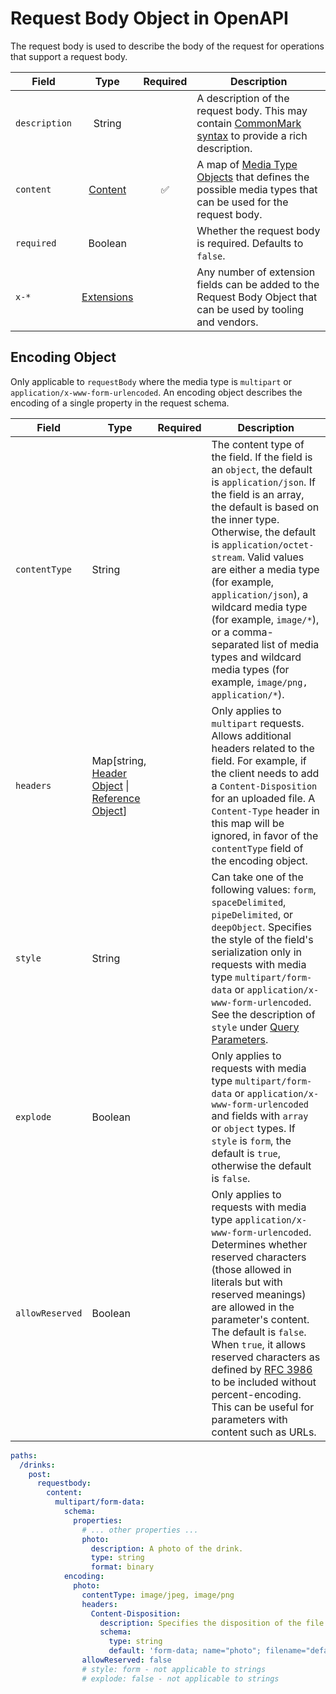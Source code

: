 # Request Body Object in OpenAPI

The request body is used to describe the body of the request for operations that support a request body.

| Field         |           Type            | Required | Description                                                                                                                          |
| ------------- | :-----------------------: | :------: | ------------------------------------------------------------------------------------------------------------------------------------ |
| `description` |          String           |          | A description of the request body. This may contain [CommonMark syntax](https://spec.commonmark.org/) to provide a rich description. |
| `content`     |    [Content](/openapi/paths/operations/content)    |    ✅    | A map of [Media Type Objects](/openapi/paths/operations/content#media-type-object) that defines the possible media types that can be used for the request body.       |
| `required`    |          Boolean          |          | Whether the request body is required. Defaults to `false`.                                                                           |
| `x-*`         | [Extensions](/openapi/extensions) |          | Any number of extension fields can be added to the Request Body Object that can be used by tooling and vendors.                      |

## Encoding Object

Only applicable to `requestBody` where the media type is `multipart` or `application/x-www-form-urlencoded`. An encoding object describes the encoding of a single property in the request schema.

| Field           | Type                                                                                          | Required | Description                                                                                                                                                                                                                                                                                                                                                                                                                                                                      |
| --------------- | --------------------------------------------------------------------------------------------- | -------- | -------------------------------------------------------------------------------------------------------------------------------------------------------------------------------------------------------------------------------------------------------------------------------------------------------------------------------------------------------------------------------------------------------------------------------------------------------------------------------- |
| `contentType`   | String                                                                                        |          | The content type of the field. If the field is an `object`, the default is `application/json`. If the field is an array, the default is based on the inner type. Otherwise, the default is `application/octet-stream`. Valid values are either a media type (for example, `application/json`), a wildcard media type (for example, `image/*`), or a comma-separated list of media types and wildcard media types (for example, `image/png, application/*`).                      |
| `headers`       | Map[string, [Header Object](/openapi/paths/operations/responses/headers) \| [Reference Object](/openapi/references#openapi-reference-object)] |          | Only applies to `multipart` requests. Allows additional headers related to the field. For example, if the client needs to add a `Content-Disposition` for an uploaded file. A `Content-Type` header in this map will be ignored, in favor of the `contentType` field of the encoding object.                                                                                                                                                                                     |
| `style`         | String                                                                                        |          | Can take one of the following values: `form`, `spaceDelimited`, `pipeDelimited`, or `deepObject`. Specifies the style of the field's serialization only in requests with media type `multipart/form-data` or `application/x-www-form-urlencoded`. See the description of `style` under [Query Parameters](/openapi/paths/parameters/query-parameters).                                                                                                                                                    |
| `explode`       | Boolean                                                                                       |          | Only applies to requests with media type `multipart/form-data` or `application/x-www-form-urlencoded` and fields with `array` or `object` types. If `style` is `form`, the default is `true`, otherwise the default is `false`.                                                                                                                                                                                                                                                  |
| `allowReserved` | Boolean                                                                                       |          | Only applies to requests with media type `application/x-www-form-urlencoded`. Determines whether reserved characters (those allowed in literals but with reserved meanings) are allowed in the parameter's content. The default is `false`. When `true`, it allows reserved characters as defined by [RFC 3986](https://datatracker.ietf.org/doc/html/rfc3986#section-2.2) to be included without percent-encoding. This can be useful for parameters with content such as URLs. |

```yaml
paths:
  /drinks:
    post:
      requestbody:
        content:
          multipart/form-data:
            schema:
              properties:
                # ... other properties ...
                photo:
                  description: A photo of the drink.
                  type: string
                  format: binary
            encoding:
              photo:
                contentType: image/jpeg, image/png
                headers:
                  Content-Disposition:
                    description: Specifies the disposition of the file (attachment and file name).
                    schema:
                      type: string
                      default: 'form-data; name="photo"; filename="default.jpg"'
                allowReserved: false
                # style: form - not applicable to strings
                # explode: false - not applicable to strings
```